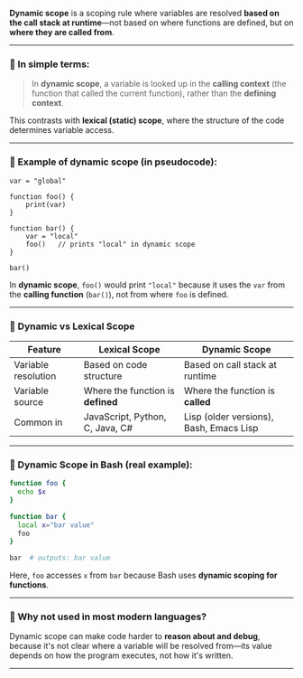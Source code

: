 **Dynamic scope** is a scoping rule where variables are resolved **based on the call stack at runtime**—not based on where functions are defined, but on **where they are called from**.

---

### 🔹 In simple terms:

> In **dynamic scope**, a variable is looked up in the **calling context** (the function that called the current function), rather than the **defining context**.

This contrasts with **lexical (static) scope**, where the structure of the code determines variable access.

---

### 🔸 Example of dynamic scope (in pseudocode):

```pseudocode
var = "global"

function foo() {
    print(var)
}

function bar() {
    var = "local"
    foo()   // prints "local" in dynamic scope
}

bar()
```

In **dynamic scope**, `foo()` would print `"local"` because it uses the `var` from the **calling function** (`bar()`), not from where `foo` is defined.

---

### 🔸 Dynamic vs Lexical Scope

| Feature             | Lexical Scope                     | Dynamic Scope                           |
| ------------------- | --------------------------------- | --------------------------------------- |
| Variable resolution | Based on code structure           | Based on call stack at runtime          |
| Variable source     | Where the function is **defined** | Where the function is **called**        |
| Common in           | JavaScript, Python, C, Java, C#   | Lisp (older versions), Bash, Emacs Lisp |

---

### 🔹 Dynamic Scope in Bash (real example):

```bash
function foo {
  echo $x
}

function bar {
  local x="bar value"
  foo
}

bar  # outputs: bar value
```

Here, `foo` accesses `x` from `bar` because Bash uses **dynamic scoping for functions**.

---

### 🔹 Why not used in most modern languages?

Dynamic scope can make code harder to **reason about and debug**, because it's not clear where a variable will be resolved from—its value depends on how the program executes, not how it's written.

---

